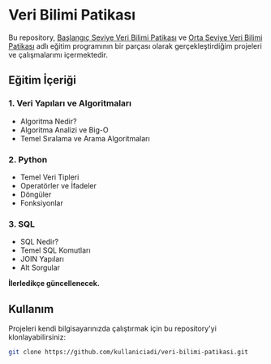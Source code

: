 # Veri Bilimi Patikası

Bu repository, [Başlangıç Seviye Veri Bilimi Patikası](https://academy.patika.dev/tr/paths/baslangic-seviye-veri-bilimi-patikasi) ve [Orta Seviye Veri Bilimi Patikası](https://academy.patika.dev/tr/paths/orta-seviye-veri-bilimi-patikasi) adlı eğitim programının bir parçası olarak gerçekleştirdiğim projeleri ve çalışmalarımı içermektedir.

## Eğitim İçeriği

### 1. Veri Yapıları ve Algoritmaları
- Algoritma Nedir?
- Algoritma Analizi ve Big-O
- Temel Sıralama ve Arama Algoritmaları

### 2. Python
- Temel Veri Tipleri
- Operatörler ve İfadeler
- Döngüler
- Fonksiyonlar

### 3. SQL
- SQL Nedir?
- Temel SQL Komutları
- JOIN Yapıları
- Alt Sorgular


**İlerledikçe güncellenecek.**

## Kullanım

Projeleri kendi bilgisayarınızda çalıştırmak için bu repository'yi klonlayabilirsiniz:

```bash
git clone https://github.com/kullaniciadi/veri-bilimi-patikasi.git
